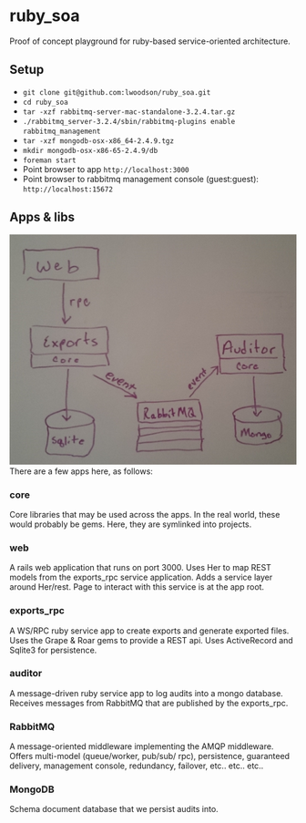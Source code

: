 ruby_soa
========

Proof of concept playground for ruby-based service-oriented architecture.

## Setup

* ```git clone git@github.com:lwoodson/ruby_soa.git```
* ```cd ruby_soa```
* ```tar -xzf rabbitmq-server-mac-standalone-3.2.4.tar.gz```
* ```./rabbitmq_server-3.2.4/sbin/rabbitmq-plugins enable rabbitmq_management```
* ```tar -xzf mongodb-osx-x86_64-2.4.9.tgz```
* ```mkdir mongodb-osx-x86-65-2.4.9/db```
* ```foreman start```
* Point browser to app ```http://localhost:3000```
* Point browser to rabbitmq management console (guest:guest): ```http://localhost:15672```

## Apps & libs
![Ruby SOA](ruby_soa.jpeg)
There are a few apps here, as follows:

### core
Core libraries that may be used across the apps.  In the real world, these would probably be gems.  Here, they are symlinked into projects.

### web
A rails web application that runs on port 3000.  Uses Her to map REST models from the exports_rpc service application.  Adds a service layer around Her/rest.  Page to interact with this service is at the app root.

### exports_rpc
A WS/RPC ruby service app to create exports and generate exported files.  Uses the Grape & Roar gems to provide a REST api.  Uses ActiveRecord and Sqlite3 for persistence.

### auditor
A message-driven ruby service app to log audits into a mongo database.  Receives messages from RabbitMQ that are published by the exports_rpc.

### RabbitMQ
A message-oriented middleware implementing the AMQP middleware.  Offers multi-model (queue/worker, pub/sub/ rpc), persistence, guaranteed delivery, management console, redundancy, failover, etc.. etc.. etc..

### MongoDB
Schema document database that we persist audits into.
